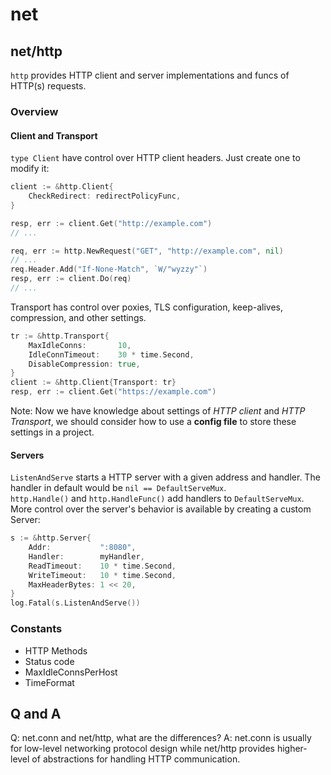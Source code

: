 # net
## net/http
`http` provides HTTP client and server implementations and funcs of HTTP(s) requests.
### Overview
#### Client and Transport
`type Client` have control over HTTP client headers. Just create one to modify it:  
```go
client := &http.Client{
	CheckRedirect: redirectPolicyFunc,
}

resp, err := client.Get("http://example.com")
// ...

req, err := http.NewRequest("GET", "http://example.com", nil)
// ...
req.Header.Add("If-None-Match", `W/"wyzzy"`)
resp, err := client.Do(req)
// ...
```
Transport has control over poxies, TLS configuration, keep-alives, compression, and other settings.  
```go
tr := &http.Transport{
	MaxIdleConns:       10,
	IdleConnTimeout:    30 * time.Second,
	DisableCompression: true,
}
client := &http.Client{Transport: tr}
resp, err := client.Get("https://example.com")
```
Note: Now we have knowledge about settings of _HTTP client_ and _HTTP Transport_, we should consider how to use a **config file** to store these settings in a project.  

#### Servers
`ListenAndServe` starts a HTTP server with a given address and handler. The handler in default would be `nil == DefaultServeMux`.  
`http.Handle()` and `http.HandleFunc()` add handlers to `DefaultServeMux`.  
More control over the server's behavior is available by creating a custom Server:  
```go
s := &http.Server{
	Addr:           ":8080",
	Handler:        myHandler,
	ReadTimeout:    10 * time.Second,
	WriteTimeout:   10 * time.Second,
	MaxHeaderBytes: 1 << 20,
}
log.Fatal(s.ListenAndServe())
```

### Constants
- HTTP Methods
- Status code
- MaxIdleConnsPerHost
- TimeFormat

## Q and A
Q: net.conn and net/http, what are the differences?
A: net.conn is usually for low-level networking protocol design while net/http provides higher-level of abstractions for handling HTTP communication.